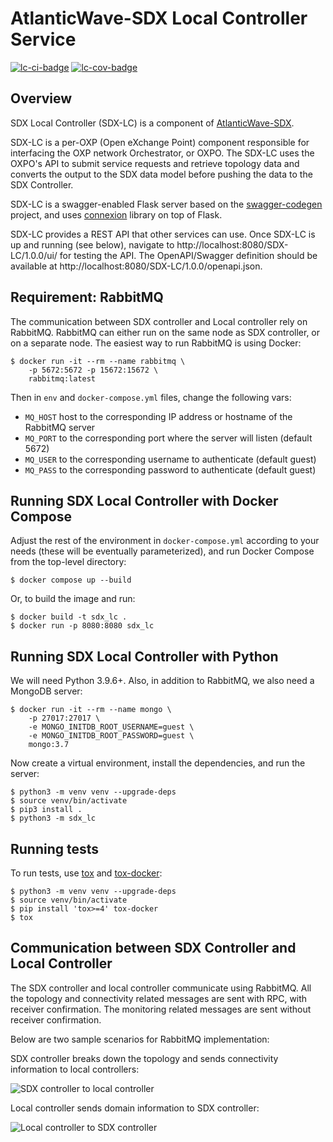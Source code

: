 # AtlanticWave-SDX Local Controller Service

[![lc-ci-badge]][lc-ci] [![lc-cov-badge]][lc-cov]

## Overview

SDX Local Controller (SDX-LC) is a component of [AtlanticWave-SDX].

SDX-LC is a per-OXP (Open eXchange Point) component responsible for
interfacing the OXP network Orchestrator, or OXPO. The SDX-LC uses the
OXPO's API to submit service requests and retrieve topology data and
converts the output to the SDX data model before pushing the data to
the SDX Controller.

SDX-LC is a swagger-enabled Flask server based on the
[swagger-codegen] project, and uses [connexion] library on top of
Flask.

SDX-LC provides a REST API that other services can use.  Once SDX-LC
is up and running (see below), navigate to
http://localhost:8080/SDX-LC/1.0.0/ui/ for testing the API.  The
OpenAPI/Swagger definition should be available at
http://localhost:8080/SDX-LC/1.0.0/openapi.json.


## Requirement: RabbitMQ

The communication between SDX controller and Local controller rely on
RabbitMQ. RabbitMQ can either run on the same node as SDX controller,
or on a separate node.  The easiest way to run RabbitMQ is using
Docker:

```console
$ docker run -it --rm --name rabbitmq \
    -p 5672:5672 -p 15672:15672 \
    rabbitmq:latest
```

Then in `env` and `docker-compose.yml` files, change the following vars:

- `MQ_HOST` host to the corresponding IP address or hostname of the RabbitMQ server
- `MQ_PORT` to the corresponding port where the server will listen (default 5672)
- `MQ_USER` to the corresponding username to authenticate (default guest)
- `MQ_PASS` to the corresponding password to authenticate (default guest)


## Running SDX Local Controller with Docker Compose

Adjust the rest of the environment in `docker-compose.yml` according
to your needs (these will be eventually parameterized), and run Docker
Compose from the top-level directory:

```console
$ docker compose up --build
```

Or, to build the image and run:

```console
$ docker build -t sdx_lc .
$ docker run -p 8080:8080 sdx_lc
```


## Running SDX Local Controller with Python

We will need Python 3.9.6+.  Also, in addition to RabbitMQ, we also
need a MongoDB server:

```console
$ docker run -it --rm --name mongo \
    -p 27017:27017 \
    -e MONGO_INITDB_ROOT_USERNAME=guest \
    -e MONGO_INITDB_ROOT_PASSWORD=guest \
    mongo:3.7
```

Now create a virtual environment, install the dependencies, and run
the server:

```console
$ python3 -m venv venv --upgrade-deps
$ source venv/bin/activate
$ pip3 install .
$ python3 -m sdx_lc
```


## Running tests

To run tests, use [tox] and [tox-docker]:

```console
$ python3 -m venv venv --upgrade-deps
$ source venv/bin/activate
$ pip install 'tox>=4' tox-docker
$ tox
```

## Communication between SDX Controller and Local Controller

The SDX controller and local controller communicate using
RabbitMQ. All the topology and connectivity related messages are sent
with RPC, with receiver confirmation. The monitoring related messages
are sent without receiver confirmation.

Below are two sample scenarios for RabbitMQ implementation:

SDX controller breaks down the topology and sends connectivity
information to local controllers:

![SDX controller to local controller][sdx-controller-to-lc]

Local controller sends domain information to SDX controller:

![Local controller to SDX controller][sdx-lc-to-controller]


<!-- URLs -->

[AtlanticWave-SDX]: https://www.atlanticwave-sdx.net/

[lc-ci-badge]: https://github.com/atlanticwave-sdx/sdx-lc/actions/workflows/test.yml/badge.svg
[lc-ci]: https://github.com/atlanticwave-sdx/sdx-lc/actions/workflows/test.yml

[lc-cov-badge]: https://coveralls.io/repos/github/atlanticwave-sdx/sdx-lc/badge.svg
[lc-cov]: https://coveralls.io/github/atlanticwave-sdx/sdx-lc

[swagger-codegen]: https://github.com/swagger-api/swagger-codegen
[connexion]: https://github.com/zalando/connexion

[sdx-controller-to-lc]: https://user-images.githubusercontent.com/29924060/139590360-d6c9aaef-e9ba-4c32-a8f9-7a0644b4b35f.jpg
[sdx-lc-to-controller]: https://user-images.githubusercontent.com/29924060/139590365-361b4f46-984c-4ab6-8d47-83c9c362910b.jpg

[tox]: https://tox.wiki/en/latest/
[tox-docker]: https://tox-docker.readthedocs.io/
